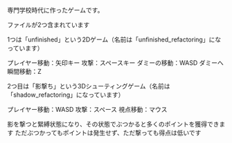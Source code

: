 専門学校時代に作ったゲームです。

ファイルが2つ含まれています

1つは「unfinished」という2Dゲーム（名前は「unfinished_refactoring」になっています）

プレイヤー移動：矢印キー
攻撃：スペースキー
ダミーの移動：WASD
ダミーへ瞬間移動：Z

2つ目は「影撃ち」という3Dシューティングゲーム（名前は「shadow_refactoring」になっています）

プレイヤー移動：WASD
攻撃：スペース
視点移動：マウス

影を撃つと緊縛状態になり、その状態でぶつかると多くのポイントを獲得できます
ただぶつかってもポイントは発生せず、ただ撃っても得点は低いです
